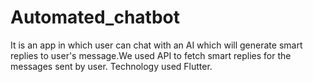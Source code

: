 # Automated_chatbot

It is an app in which user can chat with an AI which will generate smart replies to user's message.We used API to fetch smart replies for the messages sent by user.
Technology used Flutter.
